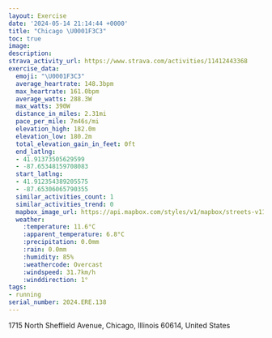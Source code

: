 ```yaml
---
layout: Exercise
date: '2024-05-14 21:14:44 +0000'
title: "Chicago \U0001F3C3"
toc: true
image:
description:
strava_activity_url: https://www.strava.com/activities/11412443368
exercise_data:
  emoji: "\U0001F3C3"
  average_heartrate: 148.3bpm
  max_heartrate: 161.0bpm
  average_watts: 288.3W
  max_watts: 390W
  distance_in_miles: 2.31mi
  pace_per_mile: 7m46s/mi
  elevation_high: 182.0m
  elevation_low: 180.2m
  total_elevation_gain_in_feet: 0ft
  end_latlng:
  - 41.91373505629599
  - -87.65348159708083
  start_latlng:
  - 41.912354389205575
  - -87.65306065790355
  similar_activities_count: 1
  similar_activities_trend: 0
  mapbox_image_url: https://api.mapbox.com/styles/v1/mapbox/streets-v11/static/path-5+787af2-1.0(%7Dly~Flw~uOc%40C_ADqC%40g%40Du%40Aq%40DoC%40_DDi%40Au%5Bd%40wF%40%7DDLc%40DQFCH%3FTDhBFdHBlNCZU%40CTAp%40HdIFlPHn%40dHQjKKREHYHEjBCp%40CFCp%40y%40hB_D~%40sAn%40eAr%40eApDwFh%40s%40vBkDlKcP),pin-s-s+e5b22e(-87.65319,41.91455),pin-s-f+89ae00(-87.65571999999997,41.91546)/auto/800x800?access_token=pk.eyJ1Ijoiam9zaGJlY2ttYW4iLCJhIjoiY205eWR2aDd1MWZ6djJrbXc4a3M0bWZleiJ9.XiG9OWkNcZk2QzjJbxLB4A
  weather:
    :temperature: 11.6°C
    :apparent_temperature: 6.8°C
    :precipitation: 0.0mm
    :rain: 0.0mm
    :humidity: 85%
    :weathercode: Overcast
    :windspeed: 31.7km/h
    :winddirection: 1°
tags:
- running
serial_number: 2024.ERE.138
---
```

1715 North Sheffield Avenue, Chicago, Illinois 60614, United States
